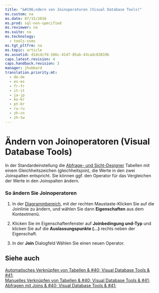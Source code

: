 ```yaml
---
title: "&#196;ndern von Joinoperatoren (Visual Database Tools)"
ms.custom: na
ms.date: 07/15/2016
ms.prod: sql-non-specified
ms.reviewer: na
ms.suite: na
ms.technology: 
  - tools-ssms
ms.tgt_pltfrm: na
ms.topic: article
ms.assetid: d1dcdcfd-166c-4147-85ab-43cadc63819b
caps.latest.revision: 4
caps.handback.revision: 3
manager: jhubbard
translation.priority.mt: 
  - de-de
  - es-es
  - fr-fr
  - it-it
  - ja-jp
  - ko-kr
  - pt-br
  - ru-ru
  - zh-cn
  - zh-tw
---
```

# &#196;ndern von Joinoperatoren (Visual Database Tools)
In der Standardeinstellung die [Abfrage- und Sicht-Designer](../content/Query-and-View-Designer-Tools--Visual-Database-Tools-.md) Tabellen mit einem Gleichheitszeichen (gleichheitsjoin), die Werte in den zwei Joinspalten entspricht. Sie können ggf. den Operator für das Vergleichen der Werte in den Joinspalten ändern.  
  
### So ändern Sie Joinoperatoren  
  
1.  In der [Diagrammbereich](../content/Diagram-Pane--Visual-Database-Tools-.md), mit der rechten Maustaste\-Klicken Sie auf die Joinlinie zu ändern, und wählen Sie dann **Eigenschaften** aus dem Kontextmenü.  
  
2.  Klicken Sie im Eigenschaftenfenster auf **Joinbedingung und-Typ** und klicken Sie auf die **Auslassungspunkte (...)** rechts neben der Eigenschaft.  
  
3.  In der **Join** Dialogfeld Wählen Sie einen neuen Operator.  
  
## Siehe auch  
[Automatisches Verknüpfen von Tabellen & #40; Visual Database Tools & #41;](../content/Join-Tables-Automatically--Visual-Database-Tools-.md)  
[Manuelles Verknüpfen von Tabellen & #40; Visual Database Tools & #41;](../content/Join-Tables-Manually--Visual-Database-Tools-.md)  
[Abfragen mit Joins & #40; Visual Database Tools & #41;](../content/Query-with-Joins--Visual-Database-Tools-.md)  
  
